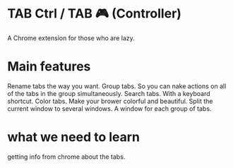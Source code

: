 # TAB Ctrl / TAB :video_game: (Controller)
A Chrome extension for those who are lazy.

# Main features
Rename tabs the way you want. 
Group tabs. So you can nake actions on all of the tabs in the group simultaneously.
Search tabs. With a keyboard shortcut.
Color tabs. Make your brower colorful and beautiful.
Split the current window to several windows. A window for each group of tabs.

# what we need to learn
getting info from chrome about the tabs.

